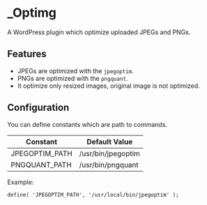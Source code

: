 # _Optimg

A WordPress plugin which optimize uploaded JPEGs and PNGs.

## Features

* JPEGs are optimized with the `jpegoptim`.
* PNGs are optimized with the `pngquant`.
* It optimize only resized images, original image is not optimized.

## Configuration

You can define constants which are path to commands.

| Constant | Default Value |
| -------------- |------------------- |
| JPEGOPTIM_PATH | /usr/bin/jpegoptim |
| PNGQUANT_PATH  | /usr/bin/pngquant  |

Example:

```
define( 'JPEGOPTIM_PATH', '/usr/local/bin/jpegoptim' );
```